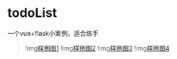 # todoList
一个vue+flask小案例，适合练手

> !img[样例图1](./simpleImg/simpleImg1.png)
> !img[样例图2](./simpleImg/simpleImg2.png)
> !img[样例图3](./simpleImg/simpleImg3.png)
> !img[样例图4](./simpleImg/simpleImg4.png)
